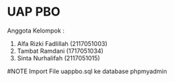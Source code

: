 # UAP PBO
Anggota Kelompok :
1. Alfa Rizki Fadlillah (2117051003)
2. Tambat Ramdani (1717051034)
3. Sinta Nurhalifah (2117051015)

#NOTE
Import File uappbo.sql ke database phpmyadmin
